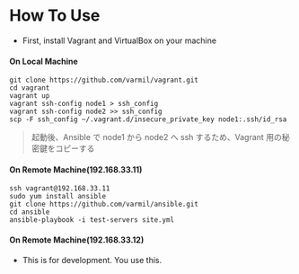 # How To Use  


* First, install Vagrant and VirtualBox on your machine  


#### On Local Machine
    git clone https://github.com/varmil/vagrant.git
    cd vagrant
    vagrant up
    vagrant ssh-config node1 > ssh_config
    vagrant ssh-config node2 >> ssh_config
    scp -F ssh_config ~/.vagrant.d/insecure_private_key node1:.ssh/id_rsa


> 起動後、Ansible で node1 から node2 へ ssh するため、Vagrant 用の秘密鍵をコピーする  


#### On Remote Machine(192.168.33.11)
    ssh vagrant@192.168.33.11
    sudo yum install ansible
    git clone https://github.com/varmil/ansible.git
    cd ansible
    ansible-playbook -i test-servers site.yml


#### On Remote Machine(192.168.33.12)

* This is for development. You use this.
